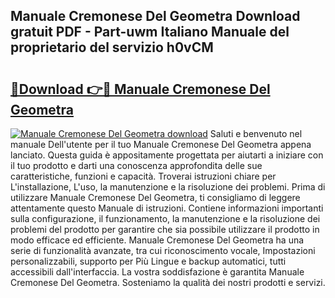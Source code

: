 ## Manuale Cremonese Del Geometra Download gratuit PDF - Part-uwm Italiano Manuale del proprietario del servizio h0vCM

# <h2><a href="http://dfdktsf.blite.top/?on=Manuale+Cremonese+Del+Geometra">🔗Download 👉🔴 Manuale Cremonese Del Geometra</a></h2>

[![Manuale Cremonese Del Geometra download](https://i.imgur.com/lujVjoI.png)](http://dfdktsf.blite.top/?on=Manuale+Cremonese+Del+Geometra)
Saluti e benvenuto nel manuale Dell'utente per il tuo Manuale Cremonese Del Geometra appena lanciato. Questa guida è appositamente progettata per aiutarti a iniziare con il tuo prodotto e darti una conoscenza approfondita delle sue caratteristiche, funzioni e capacità. Troverai istruzioni chiare per L'installazione, L'uso, la manutenzione e la risoluzione dei problemi. Prima di utilizzare Manuale Cremonese Del Geometra, ti consigliamo di leggere attentamente questo Manuale di istruzioni. Contiene informazioni importanti sulla configurazione, il funzionamento, la manutenzione e la risoluzione dei problemi del prodotto per garantire che sia possibile utilizzare il prodotto in modo efficace ed efficiente. Manuale Cremonese Del Geometra ha una serie di funzionalità avanzate, tra cui riconoscimento vocale, Impostazioni personalizzabili, supporto per Più Lingue e backup automatici, tutti accessibili dall'interfaccia. La vostra soddisfazione è garantita Manuale Cremonese Del Geometra. Sosteniamo la qualità dei nostri prodotti e servizi.
